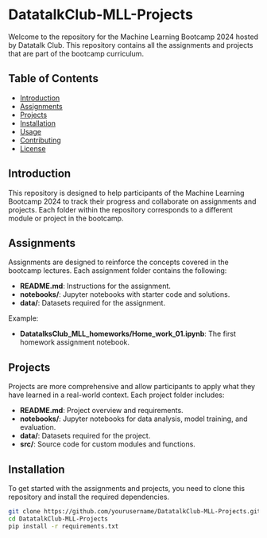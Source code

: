 # DatatalkClub-MLL-Projects

Welcome to the repository for the Machine Learning Bootcamp 2024 hosted by Datatalk Club. This repository contains all the assignments and projects that are part of the bootcamp curriculum.

## Table of Contents

- [Introduction](#introduction)
- [Assignments](#assignments)
- [Projects](#projects)
- [Installation](#installation)
- [Usage](#usage)
- [Contributing](#contributing)
- [License](#license)

## Introduction

This repository is designed to help participants of the Machine Learning Bootcamp 2024 to track their progress and collaborate on assignments and projects. Each folder within the repository corresponds to a different module or project in the bootcamp.

## Assignments

Assignments are designed to reinforce the concepts covered in the bootcamp lectures. Each assignment folder contains the following:
- **README.md**: Instructions for the assignment.
- **notebooks/**: Jupyter notebooks with starter code and solutions.
- **data/**: Datasets required for the assignment.

Example:
- **DatatalksClub_MLL_homeworks/Home_work_01.ipynb**: The first homework assignment notebook.

## Projects

Projects are more comprehensive and allow participants to apply what they have learned in a real-world context. Each project folder includes:
- **README.md**: Project overview and requirements.
- **notebooks/**: Jupyter notebooks for data analysis, model training, and evaluation.
- **data/**: Datasets required for the project.
- **src/**: Source code for custom modules and functions.

## Installation

To get started with the assignments and projects, you need to clone this repository and install the required dependencies.

```bash
git clone https://github.com/yourusername/DatatalkClub-MLL-Projects.git
cd DatatalkClub-MLL-Projects
pip install -r requirements.txt
